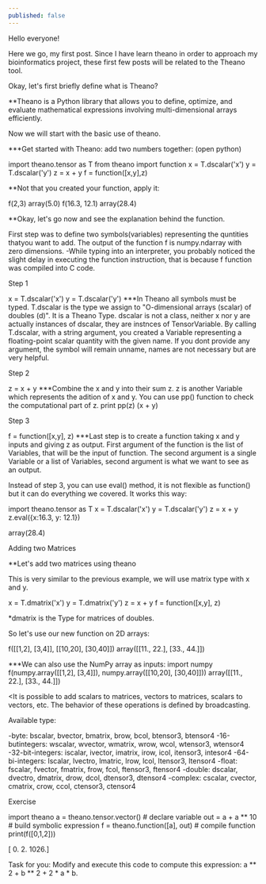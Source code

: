```yaml
---
published: false
---
```


Hello everyone!

Here we go, my first post. Since I have learn theano in order to approach my bioinformatics project, these first few posts will be related to the Theano tool.

Okay, let's first briefly define what is Theano?

**Theano is a Python library that allows you to define, optimize, and evaluate mathematical expressions involving multi-dimensional arrays efficiently. 

Now we will start with the basic use of theano.

***Get started with Theano: add two numbers together: (open python)

import theano.tensor as T
from theano import function
x = T.dscalar('x')
y = T.dscalar('y')
z = x + y
f = function([x,y],z)

**Not that you created your function, apply it:

f(2,3)
array(5.0)
f(16.3, 12.1)
array(28.4)

**Okay, let's go now and see the explanation behind the function.

First step was to define two symbols(variables) representing the quntities thatyou want to add. The output of the function f is numpy.ndarray with zero dimensions. 
-While typing into an interpreter, you probably noticed the slight delay in executing the function instruction, that is because f function was compiled into C code.

Step 1 

x = T.dscalar('x')
y = T.dscalar('y')
***In Theano all symbols must be typed. T.dscalar is the type we assign to "O-dimensional arrays (scalar) of doubles (d)". It is a Theano Type.
dscalar is not a class, neither x nor y are actually instances of dscalar, they are instnces of TensorVariable. 
By calling T.dscalar, with a string argument, you created a Variable representing a floating-point scalar quantity with the given name. If you dont provide any argument, the symbol will remain unname, names are not necessary but are very helpful. 

Step 2

z = x + y
***Combine the x and y into their sum z.
z is another Variable which represents the adition of x and y. You can use pp() function to check the computational part of z. 
print pp(z)
(x + y)

Step 3

f = function([x,y], z)
***Last step is to create a function taking x and y inputs and giving z as output. First argument of the function is the list of Variables, that will be the input of function. The second argument is a single Variable or a list of Variables, second argument is what we want to see as an output. 

<Extra>
Instead of step 3, you can use eval() method, it is not flexible as function() but it can do everything we covered.
It works this way:

import theano.tensor as T
x = T.dscalar('x')
y = T.dscalar('y')
z = x + y
z.eval({x:16.3, y: 12.1})

array(28.4)


Adding two Matrices

**Let's add two matrices using theano

This is very similar to the previous example, we will use matrix type with x and y.

x = T.dmatrix('x')
y = T.dmatrix('y')
z = x + y
f = function([x,y], z)

*dmatrix is the Type for matrices of doubles. 

So let's use our new function on 2D arrays:

f([[1,2], [3,4]], [[10,20], [30,40]])
array([[11., 22.], [33., 44.]])

***We can also use the NumPy array as inputs:
import numpy
f(numpy.array([[1,2], [3,4]]), numpy.array([[10,20], [30,40]]))
array([[11., 22.], [33., 44.]])

<It is possible to add scalars to matrices, vectors to matrices, scalars to vectors, etc. The behavior of these operations is defined by broadcasting. 

Available type:

-byte: bscalar, bvector, bmatrix, brow, bcol, btensor3, btensor4
-16-butintegers: wscalar, wvector, wmatrix, wrow, wcol, wtensor3, wtensor4
-32-bit-integers: iscalar, ivector, imatrix, irow, icol, itensor3, intesor4
-64-bi-integers: lscalar, lvectro, lmatric, lrow, lcol, ltensor3, ltensor4
-float: fscalar, fvector, fmatrix, frow, fcol, ftensor3, ftensor4
-double: dscalar, dvectro, dmatrix, drow, dcol, dtensor3, dtensor4
-complex: cscalar, cvector, cmatrix, crow, ccol, ctensor3, ctensor4

Exercise

import theano
a = theano.tensor.vector()     # declare variable
out = a + a ** 10              # build symbolic expression
f = theano.function([a], out)  # compile function
print(f([0,1,2]))

[  0.   2.  1026.]

Task for you:
Modify and execute this code to compute this expression: a ** 2 + b ** 2 + 2 * a * b.
